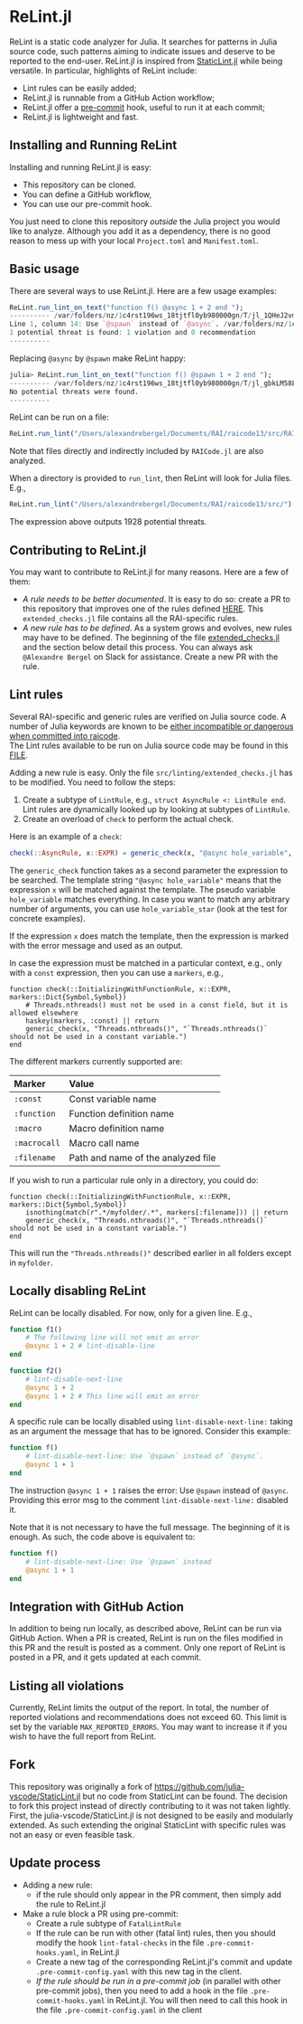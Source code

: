 # ReLint.jl

ReLint is a static code analyzer for Julia. It searches for patterns in Julia source
code, such patterns aiming to indicate issues and deserve to be reported to the end-user.
ReLint.jl is inspired from [StaticLint.jl](https://github.com/julia-vscode/StaticLint.jl)
while being versatile. In particular, highlights of ReLint include:

- Lint rules can be easily added;
- ReLint.jl is runnable from a GitHub Action workflow;
- ReLint.jl offer a [pre-commit](https://pre-commit.com/) hook, useful to run it at each commit;
- ReLint.jl is lightweight and fast.

## Installing and Running ReLint

Installing and running ReLint.jl is easy:

  - This repository can be cloned.
  - You can define a GitHub workflow,
  - You can use our pre-commit hook.


You just need to clone this repository _outside_ the Julia project you would like to analyze. Although you add it as a dependency, there is no good reason to mess up with your local `Project.toml` and `Manifest.toml`.

## Basic usage

There are several ways to use ReLint.jl. Here are a few usage examples:

```Julia
ReLint.run_lint_on_text("function f() @async 1 + 2 end ");
---------- /var/folders/nz/1c4rst196ws_18tjtfl0yb980000gn/T/jl_1QHeJ2vm1U.jl
Line 1, column 14: Use `@spawn` instead of `@async`. /var/folders/nz/1c4rst196ws_18tjtfl0yb980000gn/T/jl_1QHeJ2vm1U.jl
1 potential threat is found: 1 violation and 0 recommendation
----------
```

Replacing `@async` by `@spawn` make ReLint happy:

```Julia
julia> ReLint.run_lint_on_text("function f() @spawn 1 + 2 end ");
---------- /var/folders/nz/1c4rst196ws_18tjtfl0yb980000gn/T/jl_gbkLM58LEL.jl
No potential threats were found.
----------
```

ReLint can be run on a file:

```Julia
ReLint.run_lint("/Users/alexandrebergel/Documents/RAI/raicode13/src/RAICode.jl")
```

Note that files directly and indirectly included by `RAICode.jl` are also analyzed.

When a directory is provided to `run_lint`, then ReLint will look for Julia files. E.g.,

```Julia
ReLint.run_lint("/Users/alexandrebergel/Documents/RAI/raicode13/src/")
```

The expression above outputs 1928 potential threats.

## Contributing to ReLint.jl

You may want to contribute to ReLint.jl for many reasons. Here are a few of them:

- _A rule needs to be better documented_. It is easy to do so: create a PR to this repository that improves one of the rules defined [HERE]([https://github.com/RelationalAI-oss/ReLint.jl/blob/main/src/linting/extended_checks.jl]). This `extended_checks.jl` file contains all the RAI-specific rules.
- _A new rule has to be defined_. As a system grows and evolves, new rules may have to be defined. The beginning of the file [extended_checks.jl](https://github.com/RelationalAI-oss/ReLint.jl/blob/main/src/linting/extended_checks.jl) and the section below detail this process. You can always ask `@Alexandre Bergel` on Slack for assistance. Create a new PR with the rule.

## Lint rules

Several RAI-specific and generic rules are verified on Julia source code.
A number of Julia keywords are known to be [either incompatible or dangerous when committed into raicode](https://relationalai.atlassian.net/browse/RAI-5839). \
The Lint rules available to be run on Julia source code may be found in this [FILE](https://github.com/RelationalAI-oss/ReLint.jl/blob/main/src/linting/extended_checks.jl).

Adding a new rule is easy. Only the file `src/linting/extended_checks.jl` has to be modified. You need to follow the steps:
1. Create a subtype of `LintRule`, e.g., `struct AsyncRule <: LintRule end`. Lint rules are dynamically looked up by looking at subtypes of `LintRule`.
2. Create an overload of `check` to perform the actual check.

Here is an example of a `check`:

```Julia
check(::AsyncRule, x::EXPR) = generic_check(x, "@async hole_variable", "Use `@spawn` instead of `@async`.")
```

The `generic_check` function takes as a second parameter the expression to be searched. The template string `"@async hole_variable"` means that the expression `x` will be matched against the template. The pseudo variable `hole_variable` matches everything. In case you want to match any arbitrary number of arguments, you can use `hole_variable_star` (look at the test for concrete examples).

If the expression `x` does match the template, then the expression is marked with the error message and used as an output.

In case the expression must be matched in a particular context, e.g., only with a `const` expression, then you can use a `markers`, e.g.,
```
function check(::InitializingWithFunctionRule, x::EXPR, markers::Dict{Symbol,Symbol})
    # Threads.nthreads() must not be used in a const field, but it is allowed elsewhere
    haskey(markers, :const) || return
    generic_check(x, "Threads.nthreads()", "`Threads.nthreads()` should not be used in a constant variable.")
end
```

The different markers currently supported are:

| Marker  | Value  |
|:------------- |:---------------|
| `:const`        | Const variable name  |
| `:function`         | Function definition name          |
| `:macro`         | Macro definition name          |
| `:macrocall`         | Macro call name          |
| `:filename`         | Path and name of the analyzed file          |

If you wish to run a particular rule only in a directory, you could do:

```
function check(::InitializingWithFunctionRule, x::EXPR, markers::Dict{Symbol,Symbol})
    isnothing(match(r".*/myfolder/.*", markers[:filename])) || return
    generic_check(x, "Threads.nthreads()", "`Threads.nthreads()` should not be used in a constant variable.")
end
```

This will run the `"Threads.nthreads()"` described earlier in all folders except in `myfolder`.

## Locally disabling ReLint

ReLint can be locally disabled. For now, only for a given line. E.g.,

```Julia
function f1()
    # The following line will not emit an error
    @async 1 + 2 # lint-disable-line
end

function f2()
    # lint-disable-next-line
    @async 1 + 2
    @async 1 + 2 # This line will emit an error
end
```

A specific rule can be locally disabled using `lint-disable-next-line:` taking as an argument
the message that has to be ignored. Consider this example:

```Julia
function f()
    # lint-disable-next-line: Use `@spawn` instead of `@async`.
    @async 1 + 1
end
```

The instruction `@async 1 + 1` raises the error: Use `@spawn` instead of `@async`.
Providing this error msg to the comment `lint-disable-next-line:` disabled it.

Note that it is not necessary to have the full message. The beginning of it is enough. As
such, the code above is equivalent to:

```Julia
function f()
    # lint-disable-next-line: Use `@spawn` instead
    @async 1 + 1
end
```

## Integration with GitHub Action

In addition to being run locally, as described above, ReLint can be run via GitHub
Action. When a PR is created, ReLint is run on the files modified in this PR and the
result is posted as a comment.
Only one report of ReLint is posted in a PR, and it gets updated at each commit.

## Listing all violations

Currently, ReLint limits the output of the report. In total, the number of reported
violations and recommendations does not exceed 60. This limit is set by the variable
`MAX_REPORTED_ERRORS`. You may want to increase it if you wish to have the full report
from ReLint.

## Fork

This repository was originally a fork of https://github.com/julia-vscode/StaticLint.jl but no code from StaticLint can be found. The decision to
fork this project instead of directly contributing to it was not taken lightly. First, the
julia-vscode/StaticLint.jl is not designed to be easily and modularly extended. As such
extending the original StaticLint with specific rules was not an easy or even feasible
task.

## Update process

 - Adding a new rule:
   - if the rule should only appear in the PR comment, then simply add the rule to ReLint.jl
 - Make a rule block a PR using pre-commit:
   - Create a rule subtype of `FatalLintRule`
   - If the rule can be run with other (fatal lint) rules, then you should modify the hook `lint-fatal-checks` in the file `.pre-commit-hooks.yaml`, in ReLint.jl
   - Create a new tag of the corresponding ReLint.jl's commit and update `.pre-commit-config.yaml` with this new tag in the client.
   - _If the rule should be run in a pre-commit job_ (in parallel with other pre-commit jobs), then you need to add a hook in the file `.pre-commit-hooks.yaml` in ReLint.jl. You will then need to call this hook in the file `.pre-commit-config.yaml` in the client

